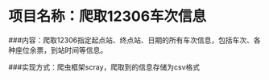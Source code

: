 # 项目名称：爬取12306车次信息
###内容：爬取12306指定起点站、终点站、日期的所有车次信息，包括车次、各种座位余票，到站时间等信息。

###实现方式：爬虫框架scray，爬取到的信息存储为csv格式



